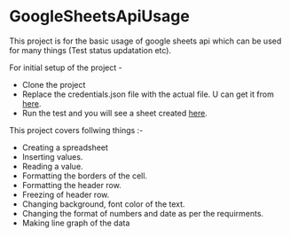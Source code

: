 # GoogleSheetsApiUsage

This project is for the basic usage of google sheets api which can be used for many things (Test status updatation etc).

For initial setup of the project -
* Clone the project
* Replace the credentials.json file with the actual file. U can get it from [here](https://developers.google.com/sheets/api/quickstart/java).
* Run the test and you will see a sheet created [here](https://docs.google.com/spreadsheets/u/0/).

This project covers follwing things :-
* Creating a spreadsheet
* Inserting values.
* Reading a value.
* Formatting the borders of the cell.
* Formatting the header row.
* Freezing of header row.
* Changing background, font color of the text.
* Changing the format of numbers and date as per the requirments.
* Making line graph of the data
